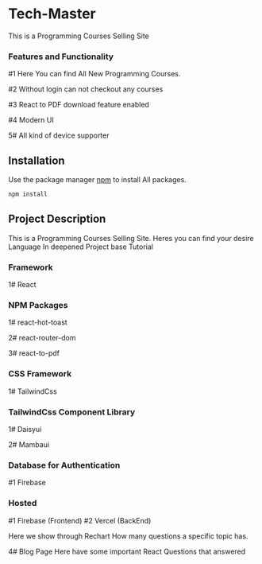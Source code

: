 # Tech-Master

This is a Programming Courses Selling Site

### Features and Functionality
#1 Here You can find All New Programming Courses.

#2 Without login can not checkout any courses

#3 React to PDF download feature enabled

#4 Modern UI

5# All kind of device supporter 

## Installation

Use the package manager [npm](npmjs.com/) to install All packages.

```bash
npm install
```

## Project Description
This is a Programming Courses Selling Site. Heres you can find your desire Language In deepened Project base Tutorial

### Framework
1# React


### NPM Packages
1# react-hot-toast

2# react-router-dom

3# react-to-pdf

### CSS Framework
1# TailwindCss

### TailwindCss Component Library 
1# Daisyui

2# Mambaui

### Database for Authentication
#1 Firebase

### Hosted
#1 Firebase (Frontend)
#2 Vercel (BackEnd)

Here we show through Rechart How many questions a specific topic has.

4# Blog Page
Here have some important React Questions that answered
